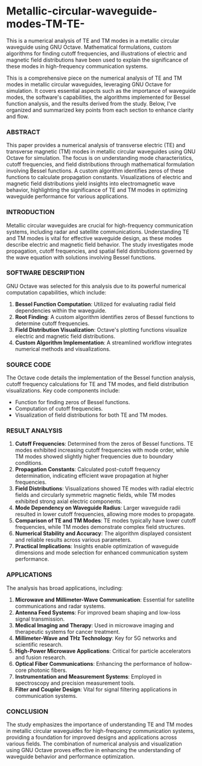 # Metallic-circular-waveguide-modes-TM-TE-
This is a numerical analysis of TE and TM modes in a metallic circular waveguide using GNU Octave. Mathematical formulations, custom algorithms for finding cutoff frequencies, and illustrations of electric and magnetic field distributions have been used to explain the significance of these modes in high-frequency communication systems.

This is a comprehensive piece on the numerical analysis of TE and TM modes in metallic circular waveguides, leveraging GNU Octave for simulation. It covers essential aspects such as the importance of waveguide modes, the software's capabilities, the algorithms implemented for Bessel function analysis, and the results derived from the study. Below, I've organized and summarized key points from each section to enhance clarity and flow.

### ABSTRACT
This paper provides a numerical analysis of transverse electric (TE) and transverse magnetic (TM) modes in metallic circular waveguides using GNU Octave for simulation. The focus is on understanding mode characteristics, cutoff frequencies, and field distributions through mathematical formulation involving Bessel functions. A custom algorithm identifies zeros of these functions to calculate propagation constants. Visualizations of electric and magnetic field distributions yield insights into electromagnetic wave behavior, highlighting the significance of TE and TM modes in optimizing waveguide performance for various applications.

### INTRODUCTION
Metallic circular waveguides are crucial for high-frequency communication systems, including radar and satellite communications. Understanding TE and TM modes is vital for effective waveguide design, as these modes describe electric and magnetic field behavior. The study investigates mode propagation, cutoff frequencies, and spatial field distributions governed by the wave equation with solutions involving Bessel functions.

### SOFTWARE DESCRIPTION
GNU Octave was selected for this analysis due to its powerful numerical computation capabilities, which include:
1. **Bessel Function Computation**: Utilized for evaluating radial field dependencies within the waveguide.
2. **Root Finding**: A custom algorithm identifies zeros of Bessel functions to determine cutoff frequencies.
3. **Field Distribution Visualization**: Octave's plotting functions visualize electric and magnetic field distributions.
4. **Custom Algorithm Implementation**: A streamlined workflow integrates numerical methods and visualizations.

### SOURCE CODE
The Octave code details the implementation of the Bessel function analysis, cutoff frequency calculations for TE and TM modes, and field distribution visualizations. Key code components include:
- Function for finding zeros of Bessel functions.
- Computation of cutoff frequencies.
- Visualization of field distributions for both TE and TM modes.

### RESULT ANALYSIS
1. **Cutoff Frequencies**: Determined from the zeros of Bessel functions. TE modes exhibited increasing cutoff frequencies with mode order, while TM modes showed slightly higher frequencies due to boundary conditions.
2. **Propagation Constants**: Calculated post-cutoff frequency determination, indicating efficient wave propagation at higher frequencies.
3. **Field Distributions**: Visualizations showed TE modes with radial electric fields and circularly symmetric magnetic fields, while TM modes exhibited strong axial electric components.
4. **Mode Dependency on Waveguide Radius**: Larger waveguide radii resulted in lower cutoff frequencies, allowing more modes to propagate.
5. **Comparison of TE and TM Modes**: TE modes typically have lower cutoff frequencies, while TM modes demonstrate complex field structures.
6. **Numerical Stability and Accuracy**: The algorithm displayed consistent and reliable results across various parameters.
7. **Practical Implications**: Insights enable optimization of waveguide dimensions and mode selection for enhanced communication system performance.

### APPLICATIONS
The analysis has broad applications, including:
1. **Microwave and Millimeter-Wave Communication**: Essential for satellite communications and radar systems.
2. **Antenna Feed Systems**: For improved beam shaping and low-loss signal transmission.
3. **Medical Imaging and Therapy**: Used in microwave imaging and therapeutic systems for cancer treatment.
4. **Millimeter-Wave and THz Technology**: Key for 5G networks and scientific research.
5. **High-Power Microwave Applications**: Critical for particle accelerators and fusion research.
6. **Optical Fiber Communications**: Enhancing the performance of hollow-core photonic fibers.
7. **Instrumentation and Measurement Systems**: Employed in spectroscopy and precision measurement tools.
8. **Filter and Coupler Design**: Vital for signal filtering applications in communication systems.

### CONCLUSION
The study emphasizes the importance of understanding TE and TM modes in metallic circular waveguides for high-frequency communication systems, providing a foundation for improved designs and applications across various fields. The combination of numerical analysis and visualization using GNU Octave proves effective in enhancing the understanding of waveguide behavior and performance optimization.
